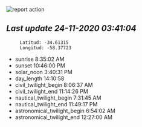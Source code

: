 ![report action](https://github.com/matiasz8/actions-for-reports/workflows/report%20action/badge.svg?branch=develop) 


## *****Last update 24-11-2020 03:41:04*****



		 Latitud: -34.61315
		 Longitud: -58.37723

 - sunrise 	 8:35:02 AM
 - sunset 	 10:46:00 PM
 - solar_noon 	 3:40:31 PM
 - day_length 	 14:10:58
 - civil_twilight_begin 	 8:06:37 AM
 - civil_twilight_end 	 11:14:26 PM
 - nautical_twilight_begin 	 7:31:45 AM
 - nautical_twilight_end 	 11:49:17 PM
 - astronomical_twilight_begin 	 6:54:02 AM
 - astronomical_twilight_end 	 12:27:00 AM
